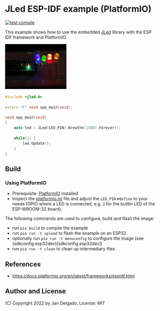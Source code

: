 # JLed ESP-IDF example (PlatformIO)

[![test compile](https://github.com/jandelgado/jled-esp-idf-platformio-example/actions/workflows/test.yml/badge.svg)](https://github.com/jandelgado/jled-esp-idf-platformio-example/actions/workflows/test.yml)

This example shows how to use the embedded [JLed](https://github.com/jandelgado/jled) library 
with the ESP IDF framework and PlatformIO.

![JLed in action](.images/jled.gif)

```c++
#include <jled.h>

extern "C" void app_main(void);

void app_main(void)
{
    auto led = JLed(LED_PIN).Breathe(1500).Forever();

    while(1) {
        led.Update();
    }
}
```

## Build

### Using PlatformIO

* Prerequisite: [PlatformIO](https://platformio.org/) installed
* Inspect the [platformio.ini](platformio.ini) file and adjust the `LED_PIN`
  `#define` to your needs (GPIO where a LED is connected, e.g. `2` for the
  builtin LED of the ESP-WROOM-32 board).

The following commands are used to configure, build and flash the image:
* run `pio build` to compile the example
* run `pio run -t upload` to flash the example on an ESP32
* optionally run `pio run -t menuconfig` to configure the image (see
  (sdkconfig.esp32dev)[sdkconfig.esp32dev])
* run `pio run -t clean` to clean up intermediary files

## References

* https://docs.platformio.org/en/latest/frameworks/espidf.html

## Author and License

(C) Copyright 2022 by Jan Delgado, License: MIT

